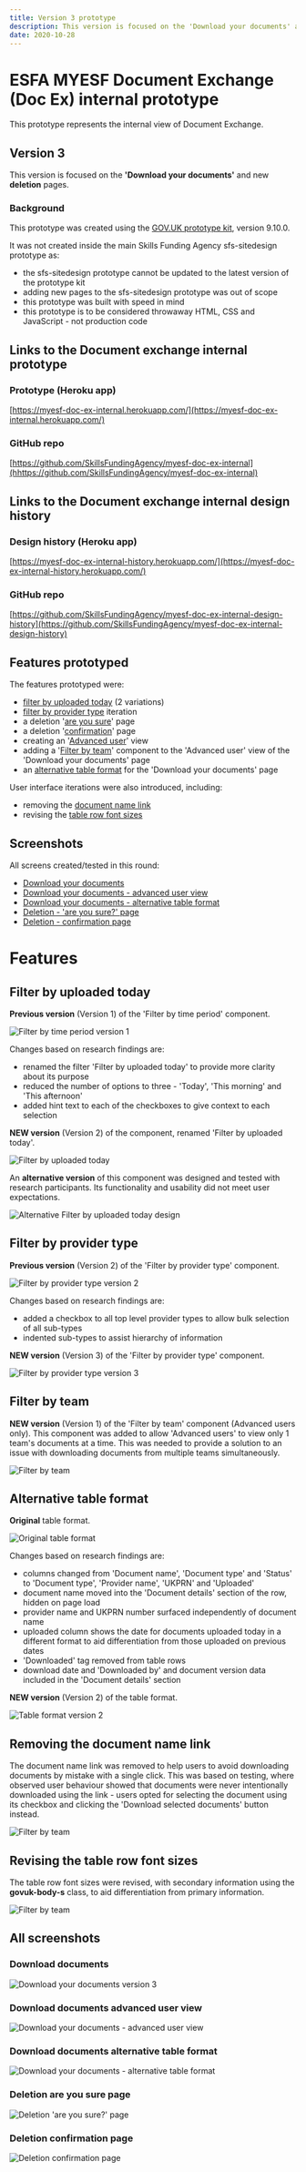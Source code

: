 ```yaml
---
title: Version 3 prototype
description: This version is focused on the 'Download your documents' and new deletion pages.
date: 2020-10-28
---
```


# ESFA MYESF Document Exchange (Doc Ex) internal prototype

This prototype represents the internal view of Document Exchange.

## Version 3

This version is focused on the **'Download your documents'** and new **deletion** pages.

### Background

This prototype was created using the [GOV.UK prototype kit](https://govuk-prototype-kit.herokuapp.com/docs), version 9.10.0.

It was not created inside the main Skills Funding Agency sfs-sitedesign prototype as:

* the sfs-sitedesign prototype cannot be updated to the latest version of the prototype kit
* adding new pages to the sfs-sitedesign prototype was out of scope
* this prototype was built with speed in mind
* this prototype is to be considered throwaway HTML, CSS and JavaScript - not production code

## Links to the Document exchange internal prototype

### Prototype (Heroku app) ###
[https://myesf-doc-ex-internal.herokuapp.com/](https://myesf-doc-ex-internal.herokuapp.com/)

### GitHub repo ###
[https://github.com/SkillsFundingAgency/myesf-doc-ex-internal](hhttps://github.com/SkillsFundingAgency/myesf-doc-ex-internal)

## Links to the Document exchange internal design history

### Design history (Heroku app) ###
[https://myesf-doc-ex-internal-history.herokuapp.com/](https://myesf-doc-ex-internal-history.herokuapp.com/)

### GitHub repo ###
[https://github.com/SkillsFundingAgency/myesf-doc-ex-internal-design-history](https://github.com/SkillsFundingAgency/myesf-doc-ex-internal-design-history)

## Features prototyped

The features prototyped were:

* [filter by uploaded today](#filter-by-uploaded-today) (2 variations)
* [filter by provider type](#filter-by-provider-type) iteration
* a deletion '[are you sure](#deletion-are-you-sure-page)' page
* a deletion '[confirmation](#deletion-confirmation-page)' page
* creating an '[Advanced user](#download-documents-advanced-user-view)' view
* adding a '[Filter by team](#filter-by-team)' component to the 'Advanced user' view of the 'Download your documents' page
* an [alternative table format](#alternative-table-format) for the 'Download your documents' page

User interface iterations were also introduced, including:

* removing the [document name link](#removing-the-document-name-link)
* revising the [table row font sizes](#revising-the-table-row-font-sizes)

## Screenshots

All screens created/tested in this round:

* [Download your documents](#download-documents)
* [Download your documents - advanced user view](#download-documents-advanced-user-view)
* [Download your documents - alternative table format](#download-documents-alternative-table-format)
* [Deletion - 'are you sure?' page](#deletion-are-you-sure-page)
* [Deletion - confirmation page](#deletion-confirmation-page)

# Features

## Filter by uploaded today

**Previous version** (Version 1) of the 'Filter by time period' component.

![Filter by time period version 1](../../assets/images/v1/time-period-filter-v1.png)

Changes based on research findings are:

* renamed the filter 'Filter by uploaded today' to provide more clarity about its purpose
* reduced the number of options to three - 'Today', 'This morning' and 'This afternoon'
* added hint text to each of the checkboxes to give context to each selection

**NEW version** (Version 2) of the component, renamed 'Filter by uploaded today'.

![Filter by uploaded today](../../assets/images/v3/uploaded-today-filter-v1.png)

An **alternative version** of this component was designed and tested with research participants. Its functionality and usability did not meet user expectations.

![Alternative Filter by uploaded today design](../../assets/images/v3/alternative-today-filter.png)

## Filter by provider type

**Previous version** (Version 2) of the 'Filter by provider type' component.

![Filter by provider type version 2](../../assets/images/v2/combined-providers-list.png)

Changes based on research findings are:

* added a checkbox to all top level provider types to allow bulk selection of all sub-types
* indented sub-types to assist hierarchy of information

**NEW version** (Version 3) of the 'Filter by provider type' component.

![Filter by provider type version 3](../../assets/images/v3/filter-by-provider-type-v3.png)

## Filter by team

**NEW version** (Version 1) of the 'Filter by team' component (Advanced users only). This component was added to allow 'Advanced users' to view only 1 team's documents at a time. This was needed to provide a solution to an issue with downloading documents from multiple teams simultaneously.

![Filter by team](../../assets/images/v3/filter-by-team.png)

## Alternative table format

**Original** table format.

![Original table format](../../assets/images/v3/table-format-v1.png)

Changes based on research findings are:

* columns changed from 'Document name', 'Document type' and 'Status' to 'Document type', 'Provider name', 'UKPRN' and 'Uploaded'
* document name moved into the 'Document details' section of the row, hidden on page load
* provider name and UKPRN number surfaced independently of document name
* uploaded column shows the date for documents uploaded today in a different format to aid differentiation from those uploaded on previous dates
* 'Downloaded' tag removed from table rows
* download date and 'Downloaded by' and document version data included in the 'Document details' section

**NEW version** (Version 2) of the table format.

![Table format version 2](../../assets/images/v3/alternative-table-format.png)

## Removing the document name link

The document name link was removed to help users to avoid downloading documents by mistake with a single click. This was based on testing, where observed user behaviour showed that documents were never intentionally downloaded using the link - users opted for selecting the document using its checkbox and clicking the 'Download selected documents' button instead.

![Filter by team](../../assets/images/v3/document-name-link-removed.png)

## Revising the table row font sizes

The table row font sizes were revised, with secondary information using the **govuk-body-s** class, to aid differentiation from primary information.

![Filter by team](../../assets/images/v3/table-font-size-revision.png)

## All screenshots

### Download documents
![Download your documents version 3](../../assets/images/v3/download-documents-v3.png)

### Download documents advanced user view
![Download your documents - advanced user view](../../assets/images/v3/download-documents-advanced-user.png)

### Download documents alternative table format
![Download your documents - alternative table format](../../assets/images/v3/download-documents-alternative-table-format.png)

### Deletion are you sure page
![Deletion 'are you sure?' page](../../assets/images/v3/deletion-are-you-sure.png)

### Deletion confirmation page
![Deletion confirmation page](../../assets/images/v3/deletion-confirmation.png)